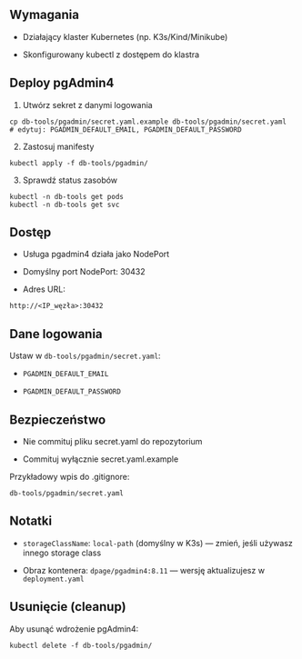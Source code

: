 ## Wymagania

 - Działający klaster Kubernetes (np. K3s/Kind/Minikube)

 - Skonfigurowany kubectl z dostępem do klastra

## Deploy pgAdmin4

 1. Utwórz sekret z danymi logowania
```
cp db-tools/pgadmin/secret.yaml.example db-tools/pgadmin/secret.yaml
# edytuj: PGADMIN_DEFAULT_EMAIL, PGADMIN_DEFAULT_PASSWORD
```

 2. Zastosuj manifesty
```
kubectl apply -f db-tools/pgadmin/
```

 3. Sprawdź status zasobów
```
kubectl -n db-tools get pods
kubectl -n db-tools get svc
```

## Dostęp

 - Usługa pgadmin4 działa jako NodePort

 - Domyślny port NodePort: 30432

 - Adres URL:
```
http://<IP_węzła>:30432
```

## Dane logowania

Ustaw w `db-tools/pgadmin/secret.yaml`:

 - `PGADMIN_DEFAULT_EMAIL`

 - `PGADMIN_DEFAULT_PASSWORD`

## Bezpieczeństwo

 - Nie commituj pliku secret.yaml do repozytorium

 - Commituj wyłącznie secret.yaml.example

Przykładowy wpis do .gitignore:
```
db-tools/pgadmin/secret.yaml
```

## Notatki

 - `storageClassName`: `local-path` (domyślny w K3s) — zmień, jeśli używasz innego storage class

 - Obraz kontenera: `dpage/pgadmin4:8.11` — wersję aktualizujesz w `deployment.yaml`

## Usunięcie (cleanup)

Aby usunąć wdrożenie pgAdmin4:
```
kubectl delete -f db-tools/pgadmin/
```
